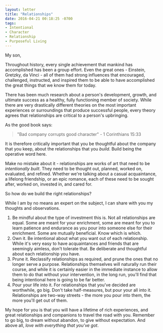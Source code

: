 ```yaml
---
layout: letter
title: "Relationships"
date: 2016-04-21 00:18:25 -0700
tags:
- Intentional
- Character
- Relationship
- Purposeful Living
---
```

My son,

Throughout history, every single achievement that mankind has accomplished has been a group effort. Even the great ones - Einstein, Gretzky, da Vinci - all of them had strong influences that encouraged, challenged, instructed, and inspired them to be able to have accomplished the great things that we know them for today.

There has been much research about a person's development, growth, and ultimate success as a healthy, fully functioning member of society. While there are very drastically different theories on the most important experiences or surroundings that produce successful people, every theory agrees that relationships are critical to a person's upbringing.

As the good book says:
> "Bad company corrupts good character" - 1 Corinthians 15:33

It is therefore critically important that you be thoughtful about the company that you keep, about the relationships that you *build*. Build being the operative word here.

Make no mistake about it - relationships are works of art that need to be *intentionally built*. They need to be thought out, planned, worked on, evaluated, and refined. Whether we're talking about a casual acquaintance, a lifelong friendship, or an epic romance, each of these need to be sought after, worked on, invested in, and cared for.

So how do we build the right relationships?

While I am by no means an expert on the subject, I can share with you my thoughts and observations.

1. Be mindful about the type of investment this is. Not all relationships are equal. Some are meant for your enrichment, some are meant for you to learn patience and endurance as you pour into someone else for their enrichment. Some are mutually beneficial. Know which is which.
2. Own it. Be intentional about what you want out of each relationship. While it's very easy to have acquaintances and friends that are seemingly aimless, don't tolerate that. Be deliberate and thoughtful about each relationship you have.
3. Prune it. Reclassify relationships as required, and prune the ones that no longer serve a purpose. Relationships themselves will naturally run their course, and while it is certainly easier in the immediate instance to allow them to do that without your intervention, in the long run, you'll find that being intentional here is going to be far better.
4. Pour your life into it. For relationships that you've decided are worthwhile, go big. Don't take half-measures, but pour your all into it. Relationships are two-way streets - the more you pour into them, the more you'll get out of them.

My hope for you is that you will have a lifetime of rich experiences, and great relationships and companions to travel the road with you. Remember to go big, to dream without abandon, to give without expectation. And above all, *love with everything that you've got*.
